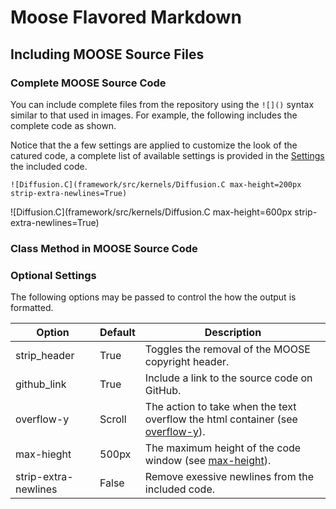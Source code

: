 # Moose Flavored Markdown

## Including MOOSE Source Files

### Complete MOOSE Source Code
You can include complete files from the repository using the `![]()` syntax similar to that used in images. For example, the following
includes the complete code as shown.

Notice that the a few settings are applied to customize the look of the catured code, a complete list of available settings is provided
in the [Settings](MooseFlavoredMarkdown.md#optional-settings) the included code.

```text
![Diffusion.C](framework/src/kernels/Diffusion.C max-height=200px strip-extra-newlines=True)
```

![Diffusion.C](framework/src/kernels/Diffusion.C max-height=600px strip-extra-newlines=True)


### Class Method in MOOSE Source Code









### Optional Settings
The following options may be passed to control the how the output is formatted.

Option | Default | Description
------ | ------- | -----------
strip_header | True | Toggles the removal of the MOOSE copyright header.
github_link  | True | Include a link to the source code on GitHub.
overflow-y | Scroll | The action to take when the text overflow the html container (see [overflow-y](http://www.w3schools.com/cssref/css3_pr_overflow-y.asp)).
max-hieght | 500px | The maximum height of the code window (see [max-height](http://www.w3schools.com/cssref/pr_dim_max-height.asp)).
strip-extra-newlines | False | Remove exessive newlines from the included code.
